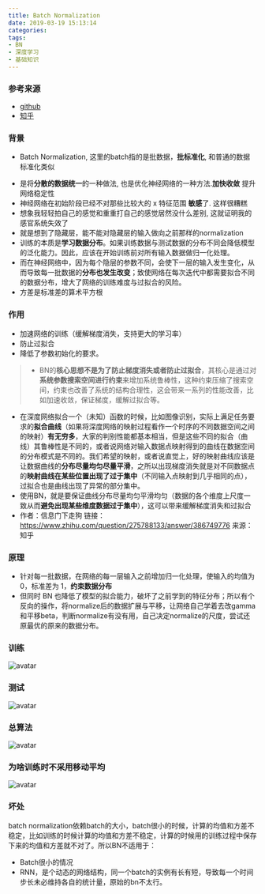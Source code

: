 ```yaml
---
title: Batch Normalization
date: 2019-03-19 15:13:14
categories: 
tags:
- BN
- 深度学习
- 基础知识 
---
```

### 参考来源
- [github](https://github.com/imhuay/Algorithm_Interview_Notes-Chinese)
- [知乎](https://www.zhihu.com/question/275788133/answer/386749776)

### 背景
- Batch Normalization, 这里的batch指的是批数据，**批标准化**, 和普通的数据标准化类似
<!--more-->
- 是将**分散的数据统一**的一种做法, 也是优化神经网络的一种方法.**加快收敛** 提升网络稳定性
- 神经网络在初始阶段已经不对那些比较大的 x 特征范围 **敏感**了. 这样很糟糕
- 想象我轻轻拍自己的感觉和重重打自己的感觉居然没什么差别, 这就证明我的感官系统失效了
- 就是想到了隐藏层，能不能对隐藏层的输入做向之前那样的normalization
- 训练的本质是**学习数据分布**。如果训练数据与测试数据的分布不同会降低模型的泛化能力。因此，应该在开始训练前对所有输入数据做归一化处理。
- 而在神经网络中，因为每个隐层的参数不同，会使下一层的输入发生变化，从而导致每一批数据的**分布也发生改变**；致使网络在每次迭代中都需要拟合不同的数据分布，增大了网络的训练难度与过拟合的风险。
- 方差是标准差的算术平方根

### 作用
- 加速网络的训练（缓解梯度消失，支持更大的学习率）
- 防止过拟合
- 降低了参数初始化的要求。
> - BN的**核心思想不是为了防止梯度消失或者防止过拟合**，其核心是通过对**系统参数搜索空间进行约束**来增加系统鲁棒性，这种约束压缩了搜索空间，约束也改善了系统的结构合理性，这会带来一系列的性能改善，比如加速收敛，保证梯度，缓解过拟合等。
 - 在深度网络拟合一个（未知）函数的时候，比如图像识别，实际上满足任务要求的**拟合曲线**（如果将深度网络的映射过程看作一个时序的不同数据空间之间的映射）**有无穷多**，大家的判别性能都基本相当，但是这些不同的拟合（曲线）其鲁棒性是不同的，或者说网络对输入数据点映射得到的曲线在数据空间的分布模式是不同的。我们希望的映射，或者说直觉上，好的映射曲线应该是让数据曲线的**分布尽量均匀尽量平滑**，之所以出现梯度消失就是对不同数据点的**映射曲线在某些位置出现了过于集中**（不同输入点映射到几乎相同的点），过拟合也是曲线出现了异常的部分集中。
 - 使用BN，就是要保证曲线分布尽量均匀平滑均匀（数据的各个维度上尺度一致从而**避免出现某些维度数据过于集中**），这可以带来缓解梯度消失和过拟合
 - 作者：信息门下走狗  链接：https://www.zhihu.com/question/275788133/answer/386749776  来源：知乎

### 原理
- 针对每一批数据，在网络的每一层输入之前增加归一化处理，使输入的均值为 0，标准差为 1，**约束数据分布**
- 但同时 BN 也降低了模型的拟合能力，破坏了之前学到的特征分布；所以有个反向的操作，将normalize后的数据扩展与平移，让网络自己学着去改gamma和平移beta，判断normalize有没有用，自己决定normalize的尺度，尝试还原最优的原来的数据分布。
### 训练
![avatar](TIM截图20190319151834.jpg)

### 测试
![avatar](TIM截图20190319153814.jpg)

### 总算法
![avatar](TIM截图20190319151846.jpg)

### 为啥训练时不采用移动平均
![avatar](TIM截图20190319160349.jpg)

### 坏处
batch normalization依赖batch的大小，batch很小的时候，计算的均值和方差不稳定，比如训练的时候计算的均值和方差不稳定，计算的时候用的训练过程中保存下来的均值和方差就不对了。所以BN不适用于：
- Batch很小的情况
- RNN，是个动态的网络结构，同一个batch的实例有长有短，导致每一个时间步长未必维持各自的统计量，原始的bn不太行。


